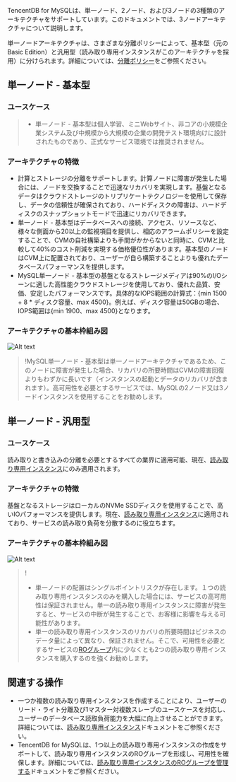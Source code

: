 TencentDB for MySQLは、単一ノード、2ノード、および3ノードの3種類のアーキテクチャをサポートしています。このドキュメントでは、3ノードアーキテクチャについて説明します。

単一ノードアーキテクチャは、さまざまな分離ポリシーによって、基本型（元のBasic Edition）と汎用型（読み取り専用インスタンスがこのアーキテクチャを採用）に分けられます。詳細については、[分離ポリシー](https://cloud.tencent.com/document/product/236/53253)をご参照ください。

## 単一ノード - 基本型
### ユースケース
>- 単一ノード - 基本型は個人学習、ミニWebサイト、非コアの小規模企業システム及び中規模から大規模の企業の開発テスト環境向けに設計されたものであり、正式なサービス環境では推奨されません。

### アーキテクチャの特徴
- 計算とストレージの分離をサポートします。計算ノードに障害が発生した場合には、ノードを交換することで迅速なリカバリを実現します。基盤となるデータはクラウドストレージのトリプリケートテクノロジーを使用して保存し、データの信頼性が確保されており、ハードディスクの障害は、ハードディスクのスナップショットモードで迅速にリカバリできます。
- 単一ノード - 基本型はデータベースへの接続、アクセス、リソースなど、様々な側面から20以上の監視項目を提供し、相応のアラームポリシーを設定することで、CVMの自社構築よりも手間がかからないと同時に、CVMと比較して40%のコスト削減を実現する価格優位性があります。基本型のノードはCVM上に配置されており、ユーザーが自ら構築することよりも優れたデータベースパフォーマンスを提供します。
- MySQL単一ノード - 基本型の基盤となるストレージメディアは90%のI/Oシーンに適した高性能クラウドストレージを使用しており、優れた品質、安価、安定したパフォーマンスです。具体的なIOPS範囲の計算式：{min 1500 + 8 * ディスク容量、max 4500}。例えば、ディスク容量は50GBの場合、IOPS範囲は{min 1900、max 4500}となります。

### アーキテクチャの基本枠組み図
![Alt text](https://main.qcloudimg.com/raw/fc709a3c5b65fd750ebb3ccb86ed8408.png)

>!MySQL単一ノード - 基本型は単一ノードアーキテクチャであるため、このノードに障害が発生した場合、リカバリの所要時間はCVMの障害回復よりもわずかに長いです（インスタンスの起動とデータのリカバリが含まれます）。高可用性を必要とするサービスでは、MySQLの2ノード又は3ノードインスタンスを使用することをお勧めします。　　

## 単一ノード - 汎用型
### ユースケース
読み取りと書き込みの分離を必要とするすべての業界に適用可能、現在、[読み取り専用インスタンス](https://intl.cloud.tencent.com/document/product/236/7270)にのみ適用されます。

### アーキテクチャの特徴
基盤となるストレージはローカルのNVMe SSDディスクを使用することで、高いIOパフォーマンスを提供します。現在、[読み取り専用インスタンス](https://intl.cloud.tencent.com/document/product/236/7270)に適用されており、サービスの読み取り負荷を分散するのに役立ちます。

### アーキテクチャの基本枠組み図
![Alt text](https://main.qcloudimg.com/raw/769ab41c522200ebfabfb4326d603fbb.svg)
>!
>- 単一ノードの配置はシングルポイントリスクが存在します。１つの読み取り専用インスタンスのみを購入した場合には、サービスの高可用性は保証されません。単一の読み取り専用インスタンスに障害が発生すると、サービスの中断が発生することで、お客様に影響を与える可能性があります。
>- 単一の読み取り専用インスタンスのリカバリの所要時間はビジネスのデータ量によって異なり、保証されません。そこで、可用性を必要とするサービスの[ROグループ](https://intl.cloud.tencent.com/document/product/236/11361)内に少なくとも2つの読み取り専用インスタンスを購入するのを強くお勧めします。

## 関連する操作
- 一つか複数の読み取り専用インスタンスを作成することにより、ユーザーのリード・ライト分離及び1マスター対複数スレーブのユースケースを対応し、ユーザーのデータベース読取負荷能力を大幅に向上させることができます。詳細については、[読み取り専用インスタンス](https://intl.cloud.tencent.com/document/product/236/7270)ドキュメントをご参照ください。
- TencentDB for MySQLは、1つ以上の読み取り専用インスタンスの作成をサポートして、読み取り専用インスタンスのROグループを形成し、可用性を確保します。詳細については、[読み取り専用インスタンスのROグループを管理する](https://intl.cloud.tencent.com/document/product/236/11361)ドキュメントをご参照ください。

